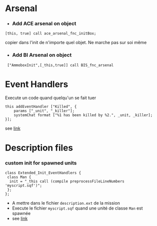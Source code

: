# Arsenal
- ### Add ACE arsenal on object
```sqf
[this, true] call ace_arsenal_fnc_initBox;
```
copier dans l'init de n'importe quel objet. Ne marche pas sur soi même

- ### Add BI Arsenal on object
```sqf
 ["AmmoboxInit",[_this,true]] call BIS_fnc_arsenal
```

# Event Handlers
Execute un code quand quelqu'un se fait tuer
```sqf
this addEventHandler ["Killed", {
	params ["_unit", "_killer"];
	systemChat format ["%1 has been killed by %2.", _unit, _killer];
}];
```
see [link](https://community.bistudio.com/wiki/addEventHandler)

# Description files
### custom init for spawned units
```sqf
class Extended_Init_EventHandlers {
 class Man {
  init = "_this call (compile preprocessFileLineNumbers 'myscript.sqf')";
 };
};
```
- A mettre dans le fichier `description.ext` de la mission
- Execute le fichier `myscript.sqf` quand une unité de classe `Man` est spawnée
- see [link](http://alivemod.com/wiki/index.php/Script_Snippets#Spawn_.26_Profile_Group_Script_By_Jman:~:text=%3B%0A%7D%3B-,Adding%20Custom%20Inits%20to%20Spawned%20Units,_this%20call%20(compile%20preprocessFileLineNumbers%20%27my_script.sqf%27)%22%3B%0A%20%7D%3B%0A%7D%3B,-This%20is%20an)
